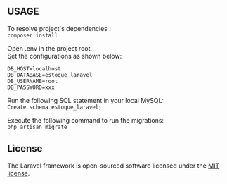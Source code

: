 ## USAGE

To resolve project's dependencies :<br>
`composer install`

Open .env in the project root.<br>
Set the configurations as shown below:

``` 
DB_HOST=localhost
DB_DATABASE=estoque_laravel
DB_USERNAME=root
DB_PASSWORD=xxx 
```

Run the following SQL statement in your local MySQL: <br>
`Create schema estoque_laravel;`

Execute the following command to run the migrations:<br>
`php artisan migrate`

## License

The Laravel framework is open-sourced software licensed under the [MIT license](http://opensource.org/licenses/MIT).
